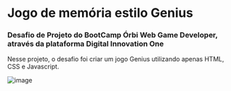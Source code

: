 <h1>Jogo de memória estilo Genius </h1>

<h3>Desafio de Projeto do BootCamp Órbi Web Game Developer, através da plataforma Digital Innovation One</h3>

Nesse projeto, o desafio foi criar um jogo Genius utilizando apenas HTML, CSS e Javascript.

![image](https://user-images.githubusercontent.com/100386404/163896209-e7572f7e-2914-4230-9e4d-6f1d848bb14d.png)
